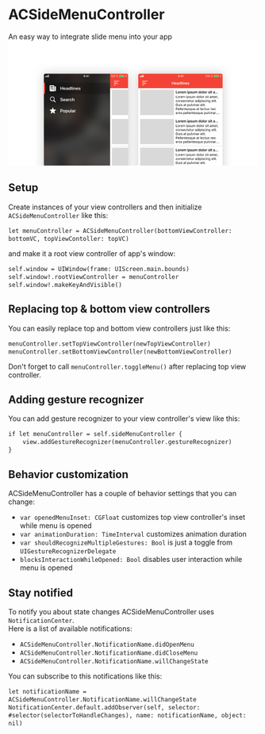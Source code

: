 # ACSideMenuController
An easy way to integrate slide menu into your app
![Preview](/Images/Preview.png)

## Setup
Create instances of your view controllers and then initialize `ACSideMenuController` like this: <br>
```
let menuController = ACSideMenuController(bottomViewController: bottomVC, topViewContoller: topVC)
```
and make it a root view controller of app's window:
```
self.window = UIWindow(frame: UIScreen.main.bounds)
self.window!.rootViewController = menuController
self.window!.makeKeyAndVisible()
```

## Replacing top & bottom view controllers
You can easily replace top and bottom view controllers just like this: <br>
```
menuController.setTopViewController(newTopViewController)
menuController.setBottomViewController(newBottomViewController)
```
Don't forget to call `menuController.toggleMenu()` after replacing top view controller.
## Adding gesture recognizer
You can add gesture recognizer to your view controller's view like this:
```
if let menuController = self.sideMenuController {
    view.addGestureRecognizer(menuController.gestureRecognizer)
}
```
## Behavior customization
ACSideMenuController has a couple of behavior settings that you can change: <br>
- `var openedMenuInset: CGFloat` customizes top view controller's inset while menu is opened
- `var animationDuration: TimeInterval` customizes animation duration
- `var shouldRecognizeMultipleGestures: Bool` is just a toggle from `UIGestureRecognizerDelegate`
- `blocksInteractionWhileOpened: Bool` disables user interaction while menu is opened

## Stay notified
To notify you about state changes ACSideMenuController uses `NotificationCenter`. <br>
Here is a list of available notifications: <br>
- `ACSideMenuController.NotificationName.didOpenMenu`
- `ACSideMenuController.NotificationName.didCloseMenu`
- `ACSideMenuController.NotificationName.willChangeState`

You can subscribe to this notifications like this: <br>
```
let notificationName = ACSideMenuController.NotificationName.willChangeState
NotificationCenter.default.addObserver(self, selector: #selector(selectorToHandleChanges), name: notificationName, object: nil)
```
